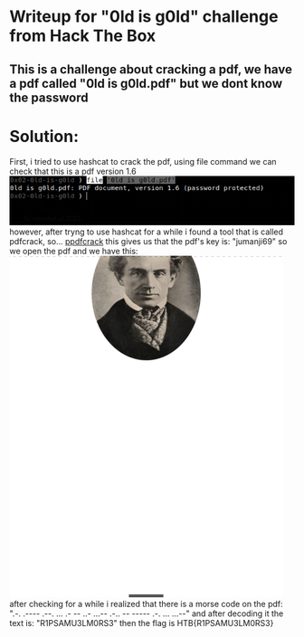 # Writeup for "0ld is g0ld" challenge from Hack The Box
## This is a challenge about cracking a pdf, we have a pdf called "0ld is g0ld.pdf" but we dont know the password

# Solution:
First, i tried to use hashcat to crack the pdf, using file command we can check that this is a pdf version 1.6
![pdfformat](img/pdfformat.png)
however, after tryng to use hashcat for a while i found a tool that is called pdfcrack, so...
[ppdfcrack](img/ppdfcrack.png)
this gives us that the pdf's key is: "jumanji69"
so we open the pdf and we have this:
![crackedpdf](img/crackedpdf.png)
after checking for a while i realized that there is a morse code on the pdf:
".-. .---- .--. ... .- -- ..- ...-- .-.. -- ----- .-. ... ...--"
and after decoding it the text is:
"R1PSAMU3LM0RS3"
then the flag is HTB{R1PSAMU3LM0RS3}
